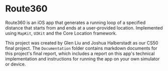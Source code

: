 # Route360

Route360 is an iOS app that generates a running loop of a specified distance that starts from and ends at a user-provided location. Implemented using `MapKit`, `UIKit` and the Core Location framework. 

This project was created by Glen Liu and Joshua Halberstadt as our CS50 final project. The `Documentation` folder contains markdown documents for this project's final report, which includes a report on this app's technical implementation and instructions for running the app on your own simulator or device. 

    
